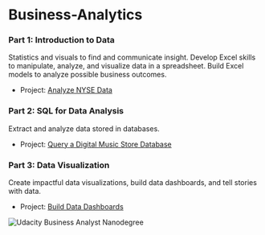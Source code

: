# Business-Analytics

### Part 1: Introduction to Data
Statistics and visuals to find and communicate insight. Develop Excel skills to manipulate, analyze, and visualize data in a spreadsheet. Build Excel models to analyze possible business outcomes.

- Project: <a href="https://github.com/tonyhliao/Business-Analytics-Nanodegree-Udacity/tree/main/Analyze%20NYSE%20Data">Analyze NYSE Data</a>

### Part 2: SQL for Data Analysis
Extract and analyze data stored in databases.

- Project: <a href="https://github.com/tonyhliao/Business-Analytics---SQL---Music-Store-Query/blob/main/SQL%20Project%20-%20Query%20a%20Digital%20Music%20Store%20Database.pdf">Query a Digital Music Store Database</a>

### Part 3: Data Visualization
Create impactful data visualizations, build data dashboards, and tell stories with data.

- Project: <a href="https://github.com/tonyhliao/Business-Analytics-Nanodegree-Udacity/blob/main/Tableau%20Project%20-%20Flight%20Delays.md">Build Data Dashboards</a>

![Udacity Business Analyst Nanodegree](https://github.com/tonyhliao/Business-Analytics-Nanodegree-Udacity/blob/main/certification.svg)
